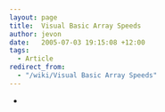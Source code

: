 ```yaml
---
layout: page
title:  Visual Basic Array Speeds
author: jevon
date:   2005-07-03 19:15:08 +12:00
tags:
  - Article
redirect_from:
  - "/wiki/Visual Basic Array Speeds"
---
```


-
